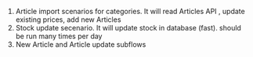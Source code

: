 1. Article import scenarios for categories. It will read Articles API , update existing prices, add new Articles 
2. Stock update secenario. It will update stock in database (fast). should be run many times per day
3. New Article and Article update subflows
